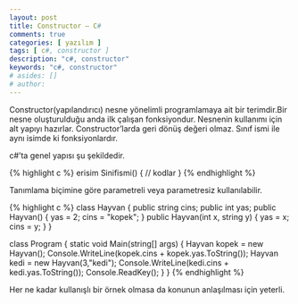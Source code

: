 ```yaml
---
layout: post
title: Constructor – C#
comments: true
categories: [ yazılım ]
tags: [ c#, constructor ]
description: "c#, constructor"
keywords: "c#, constructor"
# asides: []
# author:
---
```


Constructor(yapılandırıcı) nesne yönelimli programlamaya ait bir terimdir.Bir nesne oluşturulduğu anda ilk çalışan fonksiyondur.
Nesnenin kullanımı için alt yapıyı hazırlar. Constructor’larda geri dönüş değeri olmaz. Sınıf ismi ile aynı isimde ki fonksiyonlardır.

c#’ta genel yapısı şu şekildedir.

<!-- more -->

{% highlight c %}
erisim Sinifismi()
{
	// kodlar
}
{% endhighlight %}

Tanımlama biçimine göre parametreli veya parametresiz kullanılabilir.

{% highlight c %}
class Hayvan
{
	public string cins;
	public int yas;
	public Hayvan()
	{
		yas = 2;
		cins = "kopek";
	}
	public Hayvan(int x, string y)
	{
		yas = x;
		cins = y;
	}
}

class Program
{
	static void Main(string[] args)
	{
		Hayvan kopek = new Hayvan();
		Console.WriteLine(kopek.cins + kopek.yas.ToString());
		Hayvan kedi = new Hayvan(3,"kedi");
		Console.WriteLine(kedi.cins + kedi.yas.ToString());
		Console.ReadKey();
	}
}
{% endhighlight %}

Her ne kadar kullanışlı bir örnek olmasa da konunun anlaşılması için yeterli.
